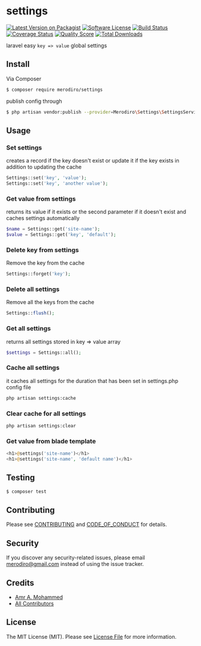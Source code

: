 # settings

[![Latest Version on Packagist][ico-version]][link-packagist]
[![Software License][ico-license]](LICENSE.md)
[![Build Status][ico-travis]][link-travis]
[![Coverage Status][ico-scrutinizer]][link-scrutinizer]
[![Quality Score][ico-code-quality]][link-code-quality]
[![Total Downloads][ico-downloads]][link-downloads]

laravel easy `key => value` global settings

## Install

Via Composer

``` bash
$ composer require merodiro/settings
```
publish config through
```bash
$ php artisan vendor:publish --provider=Merodiro\Settings\SettingsServiceProvider
```
## Usage

### Set settings
creates a record if the key doesn't exist or update it if the key exists
in addition  to updating the cache

```php
Settings::set('key', 'value');
Settings::set('key', 'another value');
```

### Get value from settings
returns its value if it exists or the second parameter if it doesn't exist
and caches settings automatically

```php
$name = Settings::get('site-name');
$value = Settings::get('key', 'default');
```

### Delete key from settings
Remove the key from the cache

```php
Settings::forget('key');
```

### Delete all settings
Remove all the keys from the cache

```php
Settings::flush();
```

### Get all settings
returns all settings stored in key => value array
```php
$settings = Settings::all();
```

### Cache all settings
it caches all settings for the duration that has been set in settings.php config file

```bash
php artisan settings:cache
```

### Clear cache for all settings

```bash
php artisan settings:clear
```

### Get value from blade template

```php
<h1>@settings('site-name')</h1>
<h1>@settings('site-name', 'default name')</h1>
```


## Testing

``` bash
$ composer test
```

## Contributing

Please see [CONTRIBUTING](CONTRIBUTING.md) and [CODE_OF_CONDUCT](CODE_OF_CONDUCT.md) for details.

## Security

If you discover any security-related issues, please email merodiro@gmail.com instead of using the issue tracker.

## Credits

- [Amr A. Mohammed][link-author]
- [All Contributors][link-contributors]

## License

The MIT License (MIT). Please see [License File](LICENSE.md) for more information.

[ico-version]: https://img.shields.io/packagist/v/merodiro/settings.svg?style=flat-square
[ico-license]: https://img.shields.io/badge/license-MIT-brightgreen.svg?style=flat-square
[ico-travis]: https://img.shields.io/travis/merodiro/settings/master.svg?style=flat-square
[ico-scrutinizer]: https://img.shields.io/scrutinizer/coverage/g/merodiro/settings.svg?style=flat-square
[ico-code-quality]: https://img.shields.io/scrutinizer/g/merodiro/settings.svg?style=flat-square
[ico-downloads]: https://img.shields.io/packagist/dt/merodiro/settings.svg?style=flat-square

[link-packagist]: https://packagist.org/packages/merodiro/settings
[link-travis]: https://travis-ci.org/merodiro/settings
[link-scrutinizer]: https://scrutinizer-ci.com/g/merodiro/settings/code-structure
[link-code-quality]: https://scrutinizer-ci.com/g/merodiro/settings
[link-downloads]: https://packagist.org/packages/merodiro/settings
[link-author]: https://github.com/merodiro
[link-contributors]: ../../contributors
